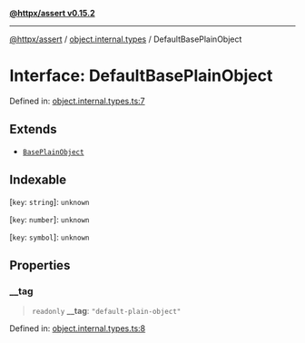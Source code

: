 [**@httpx/assert v0.15.2**](../../README.md)

***

[@httpx/assert](../../README.md) / [object.internal.types](../README.md) / DefaultBasePlainObject

# Interface: DefaultBasePlainObject

Defined in: [object.internal.types.ts:7](https://github.com/belgattitude/httpx/blob/b6bd279cf69f2d17f3ec46e9618a31cb72744279/packages/assert/src/object.internal.types.ts#L7)

## Extends

- [`BasePlainObject`](../type-aliases/BasePlainObject.md)

## Indexable

\[`key`: `string`\]: `unknown`

\[`key`: `number`\]: `unknown`

\[`key`: `symbol`\]: `unknown`

## Properties

### \_\_tag

> `readonly` **\_\_tag**: `"default-plain-object"`

Defined in: [object.internal.types.ts:8](https://github.com/belgattitude/httpx/blob/b6bd279cf69f2d17f3ec46e9618a31cb72744279/packages/assert/src/object.internal.types.ts#L8)
